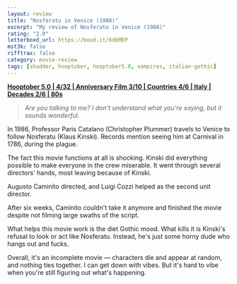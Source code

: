 ```yaml
---
layout: review
title: "Nosferatu in Venice (1988)"
excerpt: "My review of Nosferatu in Venice (1988)"
rating: "2.0"
letterboxd_url: https://boxd.it/6d6MEP
mst3k: false
rifftrax: false
category: movie-review
tags: [shudder, hooptober, hooptober5.0, vampires, italian-gothic]
---
```


<b><a href="https://boxd.it/pRFMi/detail" target="_blank" rel="noopener">Hooptober 5.0 | 4/32 | Anniversary Film 3/10 | Countries 4/6 | Italy | Decades 2/6 | 80s</a></b>

<blockquote><i>Are you talking to me? I don't understand what you're saying, but it sounds wonderful.</i></blockquote>

In 1986, Professor Paris Catalano (Christopher Plummer) travels to Venice to follow Nosferatu (Klaus Kinski). Records mention seeing him at Carnival in 1786, during the plague.

The fact this movie functions at all is shocking. Kinski did everything possible to make everyone in the crew miserable. It went through several directors' hands, most leaving because of Kinski.

Augusto Caminito directed, and Luigi Cozzi helped as the second unit director.

After six weeks, Caminito couldn't take it anymore and finished the movie despite not filming large swaths of the script.

What helps this movie work is the diet Gothic mood. What kills it is Kinski's refusal to look or act like Nosferatu. Instead, he's just some horny dude who hangs out and fucks.

Overall, it's an incomplete movie — characters die and appear at random, and nothing ties together. I can get down with vibes. But it's hard to vibe when you're still figuring out what's happening.
